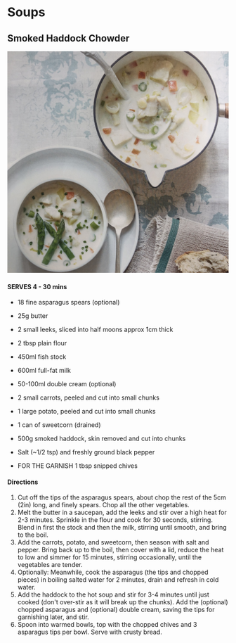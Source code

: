 # Soups

## Smoked Haddock Chowder

![](Images/chowder.jpeg)

#### SERVES 4  - 30 mins

- 18 fine asparagus spears (optional)

- 25g butter

- 2 small leeks, sliced into half moons approx 1cm thick

- 2 tbsp plain flour

- 450ml fish stock

- 600ml full-fat milk

- 50-100ml double cream (optional)

- 2 small carrots, peeled and cut into small chunks

- 1 large potato, peeled and cut into small chunks

- 1 can of sweetcorn (drained)

- 500g smoked haddock, skin removed and cut into chunks

- Salt (~1/2 tsp) and freshly ground black pepper

- FOR THE GARNISH 1 tbsp snipped chives

#### Directions

1. Cut off the tips of the asparagus spears, about chop the rest of the 5cm (2in) long, and finely spears. Chop all the other vegetables.
2. Melt the butter in a saucepan, add the leeks and stir over a high heat for 2-3 minutes. Sprinkle in the flour and cook for 30 seconds, stirring. Blend in first the stock and then the milk, stirring until smooth, and bring to the boil.
3. Add the carrots, potato, and sweetcorn, then season with salt and pepper. Bring back up to the boil, then cover with a lid, reduce the heat to low and simmer for 15 minutes, stirring occasionally, until the vegetables are tender.
4. Optionally: Meanwhile, cook the asparagus (the tips and chopped pieces) in boiling salted water for 2 minutes, drain and refresh in cold water.
5. Add the haddock to the hot soup and stir for 3-4 minutes until just cooked (don't over-stir as it will break up the chunks). Add the (optional) chopped asparagus and (optional) double cream, saving the tips for garnishing later, and stir.
6. Spoon into warmed bowls, top with the chopped chives and 3 asparagus tips per bowl. Serve with crusty bread.
